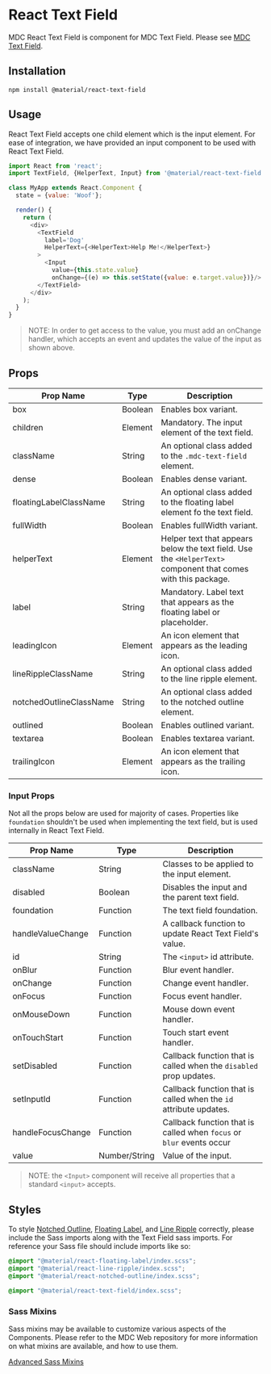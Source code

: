 # React Text Field

MDC React Text Field is component for MDC Text Field. Please see [MDC Text Field](https://github.com/material-components/material-components-web/tree/master/packages/mdc-textfield/).

## Installation

```
npm install @material/react-text-field
```

## Usage

React Text Field accepts one child element which is the input element. For ease of integration, we have provided an input component to be used with React Text Field.

```js
import React from 'react';
import TextField, {HelperText, Input} from '@material/react-text-field';

class MyApp extends React.Component {
  state = {value: 'Woof'};

  render() {
    return (
      <div>
        <TextField
          label='Dog'
          HelperText={<HelperText>Help Me!</HelperText>}
        >
          <Input
            value={this.state.value}
            onChange={(e) => this.setState({value: e.target.value})}/>
        </TextField>
      </div>
    );
  }
}
```

> NOTE: In order to get access to the value, you must add an onChange handler, which accepts an event and updates the value of the input as shown above.
## Props

Prop Name | Type | Description
--- | --- | ---
box | Boolean | Enables box variant.
children | Element | Mandatory. The input element of the text field.
className | String | An optional class added to the `.mdc-text-field` element.
dense | Boolean | Enables dense variant.
floatingLabelClassName | String | An optional class added to the floating label element fo the text field.
fullWidth | Boolean | Enables fullWidth variant.
helperText | Element | Helper text that appears below the text field. Use the `<HelperText>` component that comes with this package.
label | String | Mandatory. Label text that appears as the floating label or placeholder.
leadingIcon | Element | An icon element that appears as the leading icon.
lineRippleClassName | String | An optional class added to the line ripple element.
notchedOutlineClassName | String | An optional class added to the notched outline element.
outlined | Boolean | Enables outlined variant.
textarea | Boolean | Enables textarea variant.
trailingIcon | Element | An icon element that appears as the trailing icon.

### Input Props

Not all the props below are used for majority of cases. Properties like `foundation` shouldn't be used when implementing the text field, but is used internally in React Text Field.

Prop Name | Type | Description
--- | --- | ---
className | String | Classes to be applied to the input element.
disabled | Boolean | Disables the input and the parent text field.
foundation | Function | The text field foundation.
handleValueChange | Function | A callback function to update React Text Field's value.
id | String | The `<input>` id attribute.
onBlur | Function | Blur event handler.
onChange | Function | Change event handler.
onFocus | Function | Focus event handler.
onMouseDown | Function | Mouse down event handler.
onTouchStart | Function | Touch start event handler.
setDisabled | Function | Callback function that is called when the `disabled` prop updates.
setInputId | Function | Callback function that is called when the `id` attribute updates.
handleFocusChange | Function | Callback function that is called when `focus` or `blur` events occur
value | Number/String | Value of the input.

>NOTE: the `<Input>` component will receive all properties that a standard `<input>` accepts.


## Styles

To style [Notched Outline](../notched-outline), [Floating Label](../floating-label), and [Line Ripple](../line-ripple) correctly, please include the Sass imports along with the Text Field sass imports. For reference your Sass file should include imports like so:

```scss
@import "@material/react-floating-label/index.scss";
@import "@material/react-line-ripple/index.scss";
@import "@material/react-notched-outline/index.scss";

@import "@material/react-text-field/index.scss";
```

### Sass Mixins

Sass mixins may be available to customize various aspects of the Components. Please refer to the
MDC Web repository for more information on what mixins are available, and how to use them.

[Advanced Sass Mixins](https://github.com/material-components/material-components-web/blob/v0.35.0/packages/mdc-textfield/README.md)
